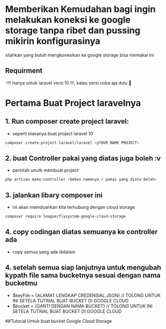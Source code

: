 # Memberikan Kemudahan bagi ingin melakukan koneksi ke google storage tanpa ribet dan pussing mikirin konfigurasinya
silahkan yang butuh mengkonesikan ke google storage bisa memakai ini

## Requirment
 -!!! hanya untuk laravel versi 10 !!!, kalau versi coba aja dulu 🥑

# Pertama Buat Project laravelnya
## 1. Run composer create project laravel:
- seperti biasanya buat project laravel 10
```bash
composer create-project laravel/laravel <yYOUR NAME PROJECT>
```
## 2. buat Controller <terserah namamu> pakai yang diatas juga boleh :v 
- perintah unutk membuat project
```bash
php artisan make:controller <bebas namanya / pakai yang diata boleh>
```
## 3. jalankan libary composer ini 
- ini akan memduahkan kita terhubung dengan cloud storage
 ```bash
composer require league/flysystem-google-cloud-storage
``` 

## 4. copy codingan diatas semuanya ke controller ada 
- copy semua  yang ada didalam

## 4. setelah semua siap lanjutnya untuk mengubah kypath file sama bucketnya sesuai dengan nama bucketmu 
- $keyFile = {ALAMAT LENGKAP CREDENSIAL.JSON} // TOLONG UNTUK INI SETELA TUTRIAL BUAT BUCKET DI GOOGLE CLOUD
- $bucket = {GANTI DENGAN NAMA BUCKET}  // TOLONG UNTUK INI SETELA TUTRIAL BUAT BUCKET DI GOOGLE CLOUD

##Tutorial Untuk buat bucket Google Cloud Storage

